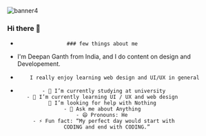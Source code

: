 ![banner4](https://user-images.githubusercontent.com/83934355/151966099-03e651c1-2b43-4730-91b5-4a984dbc2da4.jpg)

### Hi there 👋

-                     ### few things about me
- I'm Deepan Ganth from India, and I do content on design and Developement. 
-         I really enjoy learning web design and UI/UX in general
 
 
 
 
-             - 🔭 I’m currently studying at university
         - 🌱 I’m currently learning UI / UX and web design
                🤔 I’m looking for help with Nothing
                     - 💬 Ask me about Anything
                         - 😄 Pronouns: He 
           - ⚡ Fun fact: “My perfect day would start with
                     CODING and end with CODING.”

